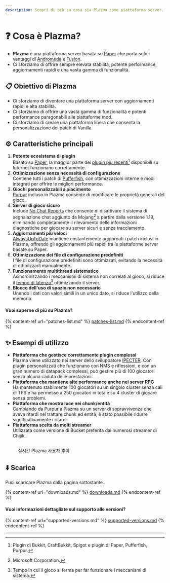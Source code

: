 ```yaml
---
description: Scopri di più su cosa sia Plazma come piattaforma server.
---
```


# ❓ Cosa è Plazma?

- **Plazma** è una piattaforma server basata su [Paper](https://github.com/PaperMC/Paper) che porta solo i vantaggi di [Andromeda](https://github.com/EarendelArchived/Andromeda) e [Fusion](https://github.com/RuinedTechnologyUnify/Fusion).
- Ci sforziamo di offrire sempre elevata stabilità, potente performance, aggiornamenti rapidi e una vasta gamma di funzionalità.

## 📋 Obiettivo di Plazma <a href="#id-1" id="id-1"></a>

- Ci sforziamo di diventare una piattaforma server con aggiornamenti rapidi e alta stabilità.
- Ci sforziamo di offrire una vasta gamma di funzionalità e potenti performance paragonabili alle piattaforme mod.
- Ci sforziamo di creare una piattaforma libera che consenta la personalizzazione dei patch di Vanilla.

## ⚙️ Caratteristiche principali <a href="#id-2" id="id-2"></a>

1. **Potente ecosistema di plugin**\
   Basato su [Paper](https://github.com/PaperMC/Paper), la maggior parte dei [plugin più recenti](#user-content-fn-1)[^1] disponibili su Internet funzionano correttamente.
2. **Ottimizzazione senza necessità di configurazione**\
   Contiene tutti i patch di [Pufferfish](https://github.com/pufferfish-gg/Pufferfish), con ottimizzazioni interne e modi integrati per offrire le migliori performance.
3. **Giochi personalizzabili a piacimento**\
   [Purpur](https://github.com/PurpurMC/Purpur) incluso in Plazma consente di modificare le proprietà generali del gioco.
4. **Server di gioco sicuro**\
   Include [No Chat Reports](https://github.com/Aizistral-Studios/No-Chat-Reports) che consente di disattivare il sistema di segnalazione chat aggiunto da Mojang[^2] a partire dalla versione 1.19, eliminando completamente il rilevamento delle informazioni diagnostiche per giocare su server sicuri e senza tracciamento.
5. **Aggiornamenti più veloci**\
   [AlwaysUpToDate](https://github.com/PlazmaMC/AlwaysUpToDate) mantiene costantemente aggiornati i patch inclusi in Plazma, offrendo gli aggiornamenti più rapidi tra le piattaforme server basate su Paper.
6. **Ottimizzazione dei file di configurazione predefiniti**\
   I file di configurazione predefiniti sono ottimizzati, evitando la necessità di ottimizzarli manualmente.
7. **Funzionamento multithread sistematico**\
   Asincronizzando i meccanismi di sistema non correlati al gioco, si riduce il [tempo di latenza](#user-content-fn-4)[^4] ottimizzando il server.
8. **Blocco dell'uso di spazio non necessario**\
   Unendo i dati con valori simili in un unico dato, si riduce l'utilizzo della memoria.

#### Vuoi saperne di più su Plazma? <a href="#etc-1" id="etc-1"></a>

{% content-ref url="patches-list.md" %}
[patches-list.md](patches-list.md)
{% endcontent-ref %}

## ✨ Esempi di utilizzo <a href="#id-3" id="id-3"></a>

- **Piattaforma che gestisce correttamente plugin complessi**\
  Plazma viene utilizzato nei server dello sviluppatore [IPECTER](https://github.com/IPECTER). Con plugin personalizzati che funzionano con NMS e riflessioni, e con un gran numero di datapack complessi, può gestire più di 100 giocatori senza alcuna caduta delle prestazioni.
- **Piattaforma che mantiene alte performance anche nei server RPG**\
  Ha mantenuto stabilmente 100 giocatori su un singolo cluster senza cali di TPS e ha permesso a 250 giocatori in totale su 4 cluster di giocare senza problemi.
- **Piattaforma che mostra luce nei chunk/entità**\
  Cambiando da Purpur a Plazma su un server di sopravvivenza che aveva ritardi nel trattare chunk ed entità, è stato possibile ridurre significativamente i ritardi.
- **Piattaforma scelta da molti streamer**\
  Utilizzata come versione di Bucket preferita dai numerosi streamer di Chijik.

<figure>
   <img src="https://badge.plazmamc.org/internal/bstats" alt="">
   
   <figcaption><p>실시간 Plazma 사용자 추이</p></figcaption>
</figure>

## ⬇️ Scarica

Puoi scaricare Plazma dalla pagina sottostante.

{% content-ref url="downloads.md" %}
[downloads.md](downloads.md)
{% endcontent-ref %}

#### Vuoi informazioni dettagliate sul supporto alle versioni?

{% content-ref url="supported-versions.md" %}
[supported-versions.md](supported-versions.md)
{% endcontent-ref %}

***

[^1]: Plugin di Bukkit, CraftBukkit, Spigot e plugin di Paper, Pufferfish, Purpur.

[^2]: Microsoft Corporation.

[^3]: Disattivando il sistema di segnalazione chat, la chat viene gestita solo sul server impedendo il tracciamento della chat da parte di Mojang.

[^4]: Tempo in cui il gioco si ferma per far funzionare i meccanismi di sistema.
